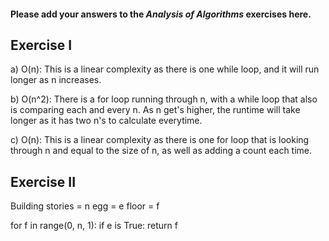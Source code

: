 #### Please add your answers to the ***Analysis of  Algorithms*** exercises here.

## Exercise I

a) O(n): This is a linear complexity as there is one while loop, and it will run longer as n increases.


b) O(n^2): There is a for loop running through n, with a while loop that also is comparing each and every n. As n get's higher, the runtime will take longer as it has two n's to calculate everytime.


c) O(n): This is a linear complexity as there is one for loop that is looking through n and equal to the size of n, as well as adding a count each time. 

## Exercise II

Building stories = n
egg = e
floor = f

<!-- Pseudocode below, Assuming someone would have to decide if it broke, or we had calculations for how much pressure and egg could take in relation to the force off the egg hitting the group from a particular floor. In a sense, for every floor (f) in the (n)-story building you would drop the egg (e). You would start at the first floor as that is that absolute minimum force the egg would recieve when dropped. If the egg is not broken, continue moving up. Else, record and return the current floor that the egg broke on. This way, only one egg would break before you discover which floor it can not be dropped from. This would be a linear complexity, O(n) because the for loop will continue as many times as there are floors in nth-story building. -->

<!-- Start at first floor and move up -->
for f in range(0, n, 1):
    <!-- Egg broken ? -->
    if e is True:
        return f





